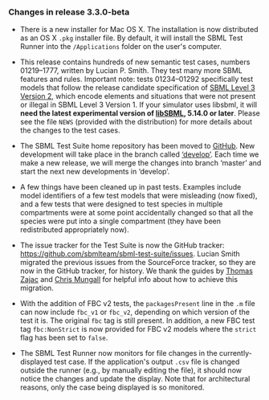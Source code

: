 ### Changes in release 3.3.0-beta

* There is a new installer for Mac OS&nbsp;X. The installation is now distributed as an OS&nbsp;X <code>.pkg</code> installer file.  By default, it will install the SBML Test Runner into the <code>/Applications</code> folder on the user's computer.

* This release contains hundreds of new semantic test cases, numbers 01219&ndash;1777, written by Lucian P. Smith.  They test many more SBML features and rules. Important note: tests 01234&#8211;01292 specifically test models that follow the release candidate specification of [SBML Level 3 Version 2](http://sbml.org/Documents/Specifications/SBML_Level_3/Version_2/Core/Release_1), which encode elements and situations that were not present or illegal in SBML Level&nbsp;3 Version&nbsp;1. If your simulator uses libsbml, it will **need the latest experimental version of [libSBML](http://sbml.org/Software/libSBML), 5.14.0 or later**. Please see the file <code>NEWS</code> (provided with the distribution) for more details about the changes to the test cases.

* The SBML Test Suite home repository has been moved to [GitHub](https://github.com/sbmlteam/sbml-test-suite).  New development will take place in the branch called [&#8216;develop&#8217;](https://github.com/sbmlteam/sbml-test-suite/tree/develop).  Each time we make a new release, we will merge the changes into branch &#8216;master&#8217; and start the next new developments in &#8216;develop&#8217;.

* A few things have been cleaned up in past tests. Examples include model identifiers of a few test models that were misleading (now fixed), and a few tests that were designed to test species in multiple compartments were at some point accidentally changed so that all the species were put into a single compartment (they have been redistributed appropriately now).

* The issue tracker for the Test Suite is now the GitHub tracker: <a href="https://github.com/sbmlteam/sbml-test-suite/issues">https://github.com/sbmlteam/sbml-test-suite/issues</a>. Lucian Smith migrated the previous issues from the SourceForce tracker, so they are now in the GitHub tracker, for history. We thank the guides by <a href="https://github.com/mephenor/JSBML-Migration-Guide/wiki/">Thomas Zajac</a> and <a href="https://github.com/cmungall/gosf2github">Chris Mungall</a> for helpful info about how to achieve this migration.

* With the addition of FBC v2 tests, the <code>packagesPresent</code> line in the <code>.m</code> file can now include <code>fbc_v1</code> or <code>fbc_v2</code>, depending on which version of the test it is.  The original <code>fbc</code> tag is still present.  In addition, a new FBC test tag <code>fbc:NonStrict</code> is now provided for FBC v2 models where the <code>strict</code> flag has been set to <code>false</code>.</code>

* The SBML Test Runner now monitors for file changes in the currently-displayed test case.  If the application's output `.csv` file is changed outside the runner (e.g., by manually editing the file), it should now notice the changes and update the display.  Note that for architectural reasons, only the case being displayed is so monitored.
